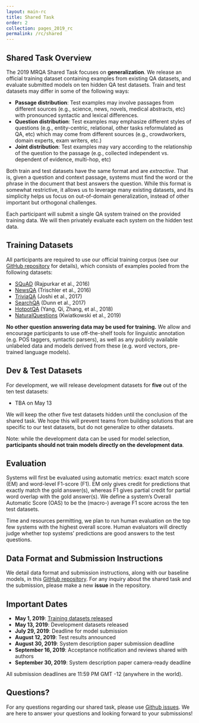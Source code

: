 ```yaml
---
layout: main-rc
title: Shared Task
order: 2
collection: pages_2019_rc
permalink: /rc/shared
---
```

## Shared Task Overview
The 2019 MRQA Shared Task focuses on **generalization**.
We release an official training dataset containing examples from existing QA datasets, and evaluate submitted models on ten hidden QA test datasets.
Train and test datasets may differ in some of the following ways:
- **Passage distribution**: Test examples may involve passages from different sources (e.g., science, news, novels, medical abstracts, etc) with pronounced syntactic and lexical differences.
- **Question distribution**: Test examples may emphasize different styles of questions (e.g., entity-centric, relational, other tasks reformulated as QA, etc) which may come from different sources (e.g., crowdworkers, domain experts, exam writers, etc.)
- **Joint distribution**: Test examples may vary according to the relationship of the question to the passage (e.g., collected independent vs. dependent of evidence, multi-hop, etc)

Both train and test datasets have the same format and are *extractive*.
That is, given a question and context passage, systems must find the word or the phrase in the document that best answers the question.
While this format is somewhat restrictive, it allows us to leverage many existing datasets, and its simplicity helps us focus on out-of-domain generalization, instead of other important but orthogonal challenges.

Each participant will submit a single QA system trained on the provided training data.
We will then privately evaluate each system on the hidden test data.


## Training Datasets

All participants are required to use our official training corpus (see our [GitHub repository](https://github.com/mrqa/MRQA-Shared-Task-2019) for details),
which consists of examples pooled from the following datasets:
- [SQuAD](https://arxiv.org/abs/1606.05250) (Rajpurkar et al., 2016)
- [NewsQA](https://arxiv.org/abs/1611.09830) (Trischler et al., 2016)
- [TriviaQA](https://arxiv.org/abs/1705.03551) (Joshi et al., 2017)
- [SearchQA](https://arxiv.org/abs/1704.05179) (Dunn et al., 2017)
- [HotpotQA](https://arxiv.org/abs/1809.09600) (Yang, Qi, Zhang, et al., 2018)
- [NaturalQuestions](https://ai.google/research/pubs/pub47761) (Kwiatkowski et al., 2019)

**No other question answering data may be used for training.**
We allow and encourage participants to use off-the-shelf tools for linguistic annotation (e.g. POS taggers, syntactic parsers),
as well as any publicly available unlabeled data and models derived from these (e.g. word vectors, pre-trained language models).


## Dev & Test Datasets

For development, we will release development datasets for **five** out of the ten test datasets:
- TBA on May 13

We will keep the other five test datasets hidden until the conclusion of the shared task.
We hope this will prevent teams from building solutions that are specific to our test datasets,
but do not generalize to other datasets.

Note: while the development data can be used for model selection,
**participants should not train models directly on the development data**.


## Evaluation

Systems will first be evaluated using automatic metrics: exact match score (EM) and word-level F1-score (F1).
EM only gives credit for predictions that exactly match the gold answer(s),
whereas F1 gives partial credit for partial word overlap with the gold answer(s).
We define a system’s Overall Automatic Score (OAS) to be the (macro-) average F1 score across the ten test datasets.

Time and resources permitting, we plan to run human evaluation on the top few systems with the highest overall score.
Human evaluators will directly judge whether top systems’ predictions are good answers to the test questions.


## Data Format and Submission Instructions

We detail data format and submission instructions, along with our baseline models,
in this [GitHub repository](https://github.com/mrqa/MRQA-Shared-Task-2019).
For any inquiry about the shared task and the submission, please make a new **issue** in the repository.


## Important Dates

- **May 1, 2019**: [Training datasets released](https://github.com/mrqa/MRQA-Shared-Task-2019#training-data)
- **May 13, 2019**: Development datasets released
- **July 29, 2019**: Deadline for model submission
- **August 12, 2019**: Test results announced
- **August 30, 2019**: System description paper submission deadline
- **September 16, 2019**: Acceptance notification and reviews shared with authors
- **September 30, 2019**: System description paper camera-ready deadline

All submission deadlines are 11:59 PM GMT -12 (anywhere in the world).

## Questions?
For any questions regarding our shared task, please use [Github issues](https://github.com/mrqa/MRQA-Shared-Task-2019/issues). We are here to answer your questions and looking forward to your submissions!
